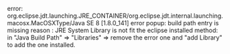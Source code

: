 error: org.eclipse.jdt.launching.JRE_CONTAINER/org.eclipse.jdt.internal.launching.macosx.MacOSXType/Java SE 8 [1.8.0_141]
error popup: build path entry is missing
reason : JRE System Library is not fit the eclipse installed
method: in "Java Build Path" => "Libraries" => remove the error one and "add Library" to add the one installed.